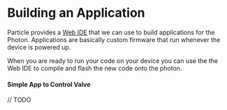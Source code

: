 # Building an Application

Particle provides a [Web IDE](https://docs.particle.io/guide/getting-started/build/photon/) that we can use to build applications for the Photon.  Applications are basically custom firmware that run whenever the device is powered up.  

When you are ready to run your code on your device you can use the the Web IDE to compile and flash the new code onto the photon.

#### Simple App to Control Valve

// TODO